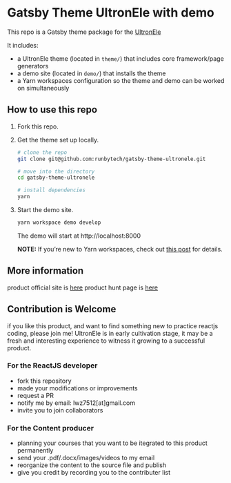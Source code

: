 # Gatsby Theme UltronEle with demo

This repo is a Gatsby theme package for the [UltronEle](https://github.com/runbytech/ultron-ele)

It includes:
- a UltronEle theme (located in `theme/`) that includes core framework/page generators
- a demo site (located in `demo/`) that installs the theme
- a Yarn workspaces configuration so the theme and demo can be worked on simultaneously

## How to use this repo

1.  Fork this repo.

2.  Get the theme set up locally.
    ```sh
    # clone the repo
    git clone git@github.com:runbytech/gatsby-theme-ultronele.git

    # move into the directory
    cd gatsby-theme-ultronele

    # install dependencies
    yarn
    ```

3.  Start the demo site.
    ```sh
    yarn workspace demo develop
    ```

    The demo will start at http://localhost:8000

    **NOTE:** If you’re new to Yarn workspaces, check out [this post](https://www.gatsbyjs.org/blog/2019-05-22-setting-up-yarn-workspaces-for-theme-development/) for details.


## More information

product official site is [here](http://ultronele.com)
product hunt page is [here](https://www.producthunt.com/posts/ultronele)

## Contribution is Welcome

if you like this product, and want to find something new to practice reactjs coding, please join me! UltronEle is in early cultivation stage, it may be a fresh and interesting experience to witness it growing to a successful product.

### For the ReactJS developer

* fork this repository
* made your modifications or improvements
* request a PR
* notify me by email: lwz7512[at]gmail.com 
* invite you to join collaborators

### For the Content producer

* planning your courses that you want to be itegrated to this product permanently
* send your .pdf/.docx/images/videos to my email
* reorganize the content to the source file and publish
* give you credit by recording you to the contributer list
